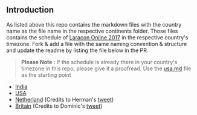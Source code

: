 ## Introduction

As listed above this repo contains the markdown files with the country name as the file name in the respective continents folder. Those files contains the schedule of [Laracon Online 2017](https://laracon.net/) in the respective country's timezone. Fork & add a file with the same naming convention & structure and update the readme by listing the file below in the PR.

> **Please Note :** If the schedule is already there in your country's timezone in this repo, please give it a proofread. Use the [usa.md](https://github.com/introwit/laravel-online-schedule/blob/master/NorthAmerica/usa.md) file as the starting point

- [India](https://github.com/introwit/laracon-online-schedule/blob/master/Asia/india.md)
- [USA](https://github.com/introwit/laracon-online-schedule/blob/master/NorthAmerica/usa.md)
- [Netherland](https://github.com/introwit/laracon-online-schedule/blob/master/Europe/netherland.md) (Credits to Herman's [tweet](https://twitter.com/HermanOstendorf/status/836961061907664896))
- [Britain](https://github.com/introwit/laracon-online-schedule/blob/master/Europe/britain.md) (Credits to Dominic's [tweet](https://twitter.com/haakym/status/836941063524925440))
